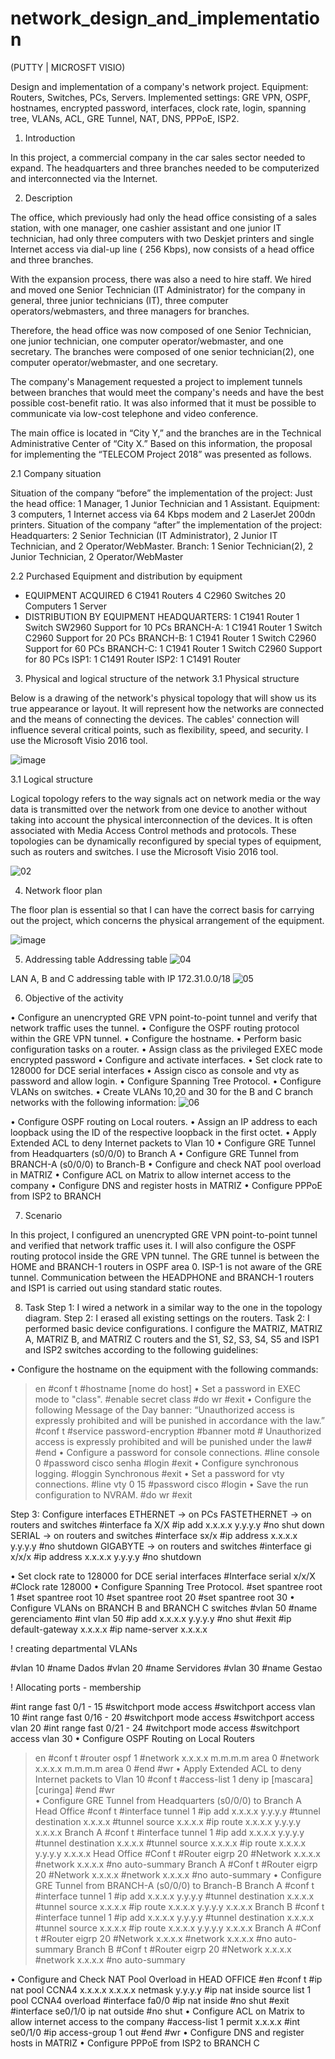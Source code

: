 # network_design_and_implementation
(PUTTY | MICROSFT VISIO)

Design and implementation of a company's network project. Equipment: Routers, Switches, PCs, Servers. Implemented settings: GRE VPN, OSPF, hostnames, encrypted password, interfaces, clock rate, login, spanning tree, VLANs, ACL, GRE Tunnel, NAT, DNS, PPPoE, ISP2.

1. Introduction

In this project, a commercial company in the car sales sector needed to expand. The headquarters and three branches needed to be computerized and interconnected via the Internet.


2. Description

The office, which previously had only the head office consisting of a sales station, with one manager, one cashier assistant and one junior IT technician, had only three computers with two Deskjet printers and single Internet access via dial-up line ( 256 Kbps), now consists of a head office and three branches.

With the expansion process, there was also a need to hire staff. We hired and moved one Senior Technician (IT Administrator) for the company in general, three junior technicians (IT), three computer operators/webmasters, and three managers for branches.

Therefore, the head office was now composed of one Senior Technician, one junior technician, one computer operator/webmaster, and one secretary. The branches were composed of one senior technician(2), one computer operator/webmaster, and one secretary.

The company's Management requested a project to implement tunnels between branches that would meet the company's needs and have the best possible cost-benefit ratio. It was also informed that it must be possible to communicate via low-cost telephone and video conference.

The main office is located in “City Y,” and the branches are in the Technical Administrative Center of “City X.” Based on this information, the proposal for implementing the “TELECOM Project 2018” was presented as follows.

2.1 Company situation

Situation of the company “before” the implementation of the project:
Just the head office: 1 Manager, 1 Junior Technician and 1 Assistant.
Equipment: 3 computers, 1 Internet access via 64 Kbps modem and 2 LaserJet 200dn printers.
Situation of the company “after” the implementation of the project:
Headquarters: 2 Senior Technician (IT Administrator), 2 Junior IT Technician, and 2 Operator/WebMaster.
Branch: 1 Senior Technician(2), 2 Junior Technician, 2 Operator/WebMaster

2.2 Purchased Equipment and distribution by equipment

- EQUIPMENT ACQUIRED
6 C1941 Routers
4 C2960 Switches
20 Computers
1 Server
- DISTRIBUTION BY EQUIPMENT
HEADQUARTERS:
1 C1941 Router
1 Switch SW2960
Support for 10 PCs
BRANCH-A:
1 C1941 Router
1 Switch C2960
Support for 20 PCs
BRANCH-B:
1 C1941 Router
1 Switch C2960
Support for 60 PCs
BRANCH-C:
1 C1941 Router
1 Switch C2960
Support for 80 PCs
ISP1:
1 C1491 Router
ISP2:
1 C1491 Router

3. Physical and logical structure of the network
3.1 Physical structure

Below is a drawing of the network's physical topology that will show us its true appearance or layout. It will represent how the networks are connected and the means of connecting the devices. The cables' connection will influence several critical points, such as flexibility, speed, and security. I use the Microsoft Visio 2016 tool.

 ![image](https://github.com/jose-ambrosioo/network_design_and_implementation/assets/59221796/ac8d99f4-5ecc-416a-b793-963e37ccd18c)

3.1 Logical structure

Logical topology refers to the way signals act on network media or the way data is transmitted over the network from one device to another without taking into account the physical interconnection of the devices. It is often associated with Media Access Control methods and protocols. These topologies can be dynamically reconfigured by special types of equipment, such as routers and switches. I use the Microsoft Visio 2016 tool.

![02](https://github.com/jose-ambrosioo/network_design_and_implementation/assets/59221796/c77bd5f2-0a68-437a-b4c1-5792a940de06)


4. Network floor plan

The floor plan is essential so that I can have the correct basis for carrying out the project, which concerns the physical arrangement of the equipment.

![image](https://github.com/jose-ambrosioo/network_design_and_implementation/assets/59221796/f399f2e0-4119-4431-93e8-c6ca566332ed)


5. Addressing table
Addressing table
![04](https://github.com/jose-ambrosioo/network_design_and_implementation/assets/59221796/3d059d3f-4910-4d54-8567-281bb332795c)

LAN A, B and C addressing table with IP 172.31.0.0/18
![05](https://github.com/jose-ambrosioo/network_design_and_implementation/assets/59221796/33c1b4c0-9f9a-4144-8197-e24d36960455)


6. Objective of the activity

• Configure an unencrypted GRE VPN point-to-point tunnel and verify that network traffic uses the tunnel.
• Configure the OSPF routing protocol within the GRE VPN tunnel.
• Configure the hostname.
• Perform basic configuration tasks on a router.
• Assign class as the privileged EXEC mode encrypted password
• Configure and activate interfaces.
• Set clock rate to 128000 for DCE serial interfaces
• Assign cisco as console and vty as password and allow login.
• Configure Spanning Tree Protocol.
• Configure VLANs on switches.
• Create VLANs 10,20 and 30 for the B and C branch networks with the following information:
![06](https://github.com/jose-ambrosioo/network_design_and_implementation/assets/59221796/3ca179b7-b4ad-4fb3-91ba-3ad0c68d764e)

• Configure OSPF routing on Local routers.
• Assign an IP address to each loopback using the ID of the respective loopback in the first octet.
• Apply Extended ACL to deny Internet packets to Vlan 10
• Configure GRE Tunnel from Headquarters (s0/0/0) to Branch A
• Configure GRE Tunnel from BRANCH-A (s0/0/0) to Branch-B
• Configure and check NAT pool overload in MATRIZ
• Configure ACL on Matrix to allow internet access to the company
• Configure DNS and register hosts in MATRIZ
• Configure PPPoE from ISP2 to BRANCH



7. Scenario

In this project, I configured an unencrypted GRE VPN point-to-point tunnel and verified that network traffic uses it. I will also configure the OSPF routing protocol inside the GRE VPN tunnel. The GRE tunnel is between the HOME and BRANCH-1 routers in OSPF area 0. ISP-1 is not aware of the GRE tunnel. Communication between the HEADPHONE and BRANCH-1 routers and ISP1 is carried out using standard static routes.


8. Task
Step 1: I wired a network in a similar way to the one in the topology diagram.
Step 2: I erased all existing settings on the routers.
Task 2: I performed basic device configurations. I configure the MATRIZ, MATRIZ A, MATRIZ B, and MATRIZ C routers and the S1, S2, S3, S4, S5 and ISP1 and ISP2 switches according to the following guidelines:

• Configure the hostname on the equipment with the following commands:
>en
#conf t
#hostname [nome do host]
• Set a password in EXEC mode to "class".
#enable secret class
#do wr
#exit
• Configure the following Message of the Day banner: “Unauthorized access is expressly prohibited and will be punished in accordance with the law.”
#conf t
#service password-encryption 
#banner motd # Unauthorized access is expressly prohibited and will be punished under the law#  
#end
• Configure a password for console connections.
#line console 0
#password cisco senha
#login
#exit
• Configure synchronous logging.
#loggin Synchronous
#exit
• Set a password for vty connections.
#line vty 0 15 
#password cisco
#login
• Save the run configuration to NVRAM.
#do wr
#exit

Step 3: Configure interfaces
ETHERNET -> on PCs
FASTETHERNET -> on routers and switches
#interface fa X/X
#ip add x.x.x.x y.y.y.y
#no shut down
SERIAL -> on routers and switches
#interface sx/x
#ip address x.x.x.x y.y.y.y
#no shutdown
GIGABYTE -> on routers and switches
#interface gi x/x/x
#ip address x.x.x.x y.y.y.y
#no shutdown

• Set clock rate to 128000 for DCE serial interfaces
#Interface serial x/x/X
#Clock rate 128000
• Configure Spanning Tree Protocol.
#set spantree root 1
#set spantree root 10
#set spantree root 20
#set spantree root 30
• Configure VLANs on BRANCH B and BRANCH C switches
#vlan 50
#name gerenciamento
#int vlan 50
#ip add x.x.x.x y.y.y.y
#no shut
#exit
#ip default-gateway x.x.x.x
#ip name-server x.x.x.x

! creating departmental VLANs

#vlan 10
#name Dados
#vlan 20
#name Servidores
#vlan 30
#name Gestao

! Allocating ports - membership

#int range fast 0/1 - 15
#switchport mode access
#switchport access vlan 10
#int range fast 0/16 - 20
#switchport mode access
#switchport access vlan 20
#int range fast 0/21 - 24
#witchport mode access
#switchport access vlan 30
•    Configure OSPF Routing on Local Routers
>en
#conf t
#router ospf 1
#network x.x.x.x m.m.m.m area 0
#network x.x.x.x m.m.m.m area 0
#end
#wr
•    Apply Extended ACL to deny Internet packets to Vlan 10
#conf t
#access-list 1 deny ip [mascara] [curinga]
#end
#wr  
•    Configure GRE Tunnel from Headquarters (s0/0/0) to Branch A
Head Office 
#conf t
#interface tunnel 1
#ip add x.x.x.x y.y.y.y
#tunnel destination x.x.x.x
#tunnel source x.x.x.x
#ip route x.x.x.x y.y.y.y x.x.x.x
Branch A
#conf t
#interface tunnel 1
#ip add x.x.x.x y.y.y.y
#tunnel destination x.x.x.x
#tunnel source x.x.x.x
#ip route x.x.x.x y.y.y.y x.x.x.x
Head Office 
#Conf t
#Router eigrp 20
#Network x.x.x.x
#network x.x.x.x
#no auto-summary
Branch A
#Conf t
#Router eigrp 20
#Network x.x.x.x
#network x.x.x.x
#no auto-summary
•    Configure GRE Tunnel from BRANCH-A (s0/0/0) to Branch-B
Branch A
#conf t
#interface tunnel 1
#ip add x.x.x.x y.y.y.y
#tunnel destination x.x.x.x
#tunnel source x.x.x.x
#ip route x.x.x.x y.y.y.y x.x.x.x
Branch B
#conf t
#interface tunnel 1
#ip add x.x.x.x y.y.y.y
#tunnel destination x.x.x.x
#tunnel source x.x.x.x
#ip route x.x.x.x y.y.y.y x.x.x.x
Branch A
#Conf t
#Router eigrp 20
#Network x.x.x.x
#network x.x.x.x
#no auto-summary
Branch B
#Conf t
#Router eigrp 20
#Network x.x.x.x
#network x.x.x.x
#no auto-summary
 
•    Configure and Check NAT Pool Overload in HEAD OFFICE
#en
#conf t
#ip nat pool CCNA4 x.x.x.x x.x.x.x netmask y.y.y.y
#ip nat inside source list 1 pool CCNA4 overload
#interface fa0/0
#ip nat inside
#no shut
#exit
#interface se0/1/0
ip nat outside
#no shut
•    Configure ACL on Matrix to allow internet access to the company 
#access-list 1 permit x.x.x.x
#int se0/1/0
#ip access-group 1 out
#end
#wr
•    Configure DNS and register hosts in MATRIZ
•    Configure PPPoE from ISP2 to BRANCH C

